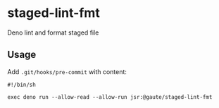 # staged-lint-fmt

Deno lint and format staged file

## Usage

Add `.git/hooks/pre-commit` with content:

```
#!/bin/sh

exec deno run --allow-read --allow-run jsr:@gaute/staged-lint-fmt
```
